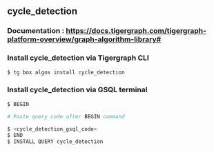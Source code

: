 ## cycle_detection
### Documentation : https://docs.tigergraph.com/tigergraph-platform-overview/graph-algorithm-library#
### Install cycle_detection via Tigergraph CLI
```bash
$ tg box algos install cycle_detection
```
### Install cycle_detection via GSQL terminal
```bash
$ BEGIN 

# Paste query code after BEGIN command

$ <cycle_detection_gsql_code>
$ END 
$ INSTALL QUERY cycle_detection
```